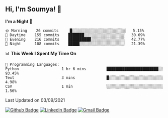 ## Hi, I'm Soumya! 👋

<!--START_SECTION:waka-->
**I'm a Night 🦉** 

```text
🌞 Morning    26 commits     █░░░░░░░░░░░░░░░░░░░░░░░░   5.15% 
🌆 Daytime    155 commits    ███████░░░░░░░░░░░░░░░░░░   30.69% 
🌃 Evening    216 commits    ██████████░░░░░░░░░░░░░░░   42.77% 
🌙 Night      108 commits    █████░░░░░░░░░░░░░░░░░░░░   21.39%

```


📊 **This Week I Spent My Time On** 

```text
💬 Programming Languages: 
Python                   1 hr 6 mins         ███████████████████████░░   93.45% 
Text                     3 mins              █░░░░░░░░░░░░░░░░░░░░░░░░   4.98% 
CSV                      1 min               ░░░░░░░░░░░░░░░░░░░░░░░░░   1.56%

```


 Last Updated on 03/09/2021
<!--END_SECTION:waka-->

[![Github Badge](https://img.shields.io/badge/-rubyruins-grey?style=for-the-badge&logo=github&logoColor=white&link=https://github.com/rubyruins/)](https://www.github.com/rubyruins/) 
[![Linkedin Badge](https://img.shields.io/badge/-Soumya%20Parekh-0072b1?style=for-the-badge&logo=Linkedin&logoColor=white&link=https://www.linkedin.com/in/Soumya-Parekh/)](https://www.linkedin.com/in/Soumya-Parekh/) 
[![Gmail Badge](https://img.shields.io/badge/-soumya.parekh@somaiya.edu-c14438?style=for-the-badge&logo=Gmail&logoColor=white&link=mailto:soumya.parekh@somaiya.edu)](mailto:soumya.parekh@somaiya.edu) 
